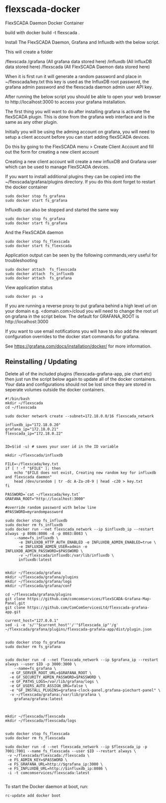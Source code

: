# flexscada-docker
FlexSCADA Daemon Docker Container


build with docker build -t flexscada .




Install The FlexSCADA Daemon, Grafana and Influxdb with the below script.

This will create a folder

<Home User>/flexscada
                     /grafana (All grafana data stored here)
                     /influxdb (All InfluxDB data stored here)
                     /flexscada (All FlexSCADA Daemon data stored here)
    
When it is first run it will generate a random password and place in ~/flexscada/key.txt
this key is used as the InfluxDB root password, the grafana admin password and the flexscada daemon admin user
API key.

After running the below script you should be able to open your web browser to http://localhost:3000 to access your grafana installation.

The first thing you will want to do after installing grafana is activate the flexSCADA plugin. This is done from the grafana web interface and is the same as any other plugin.

Initially you will be using the adming account on grafana, you will need to setup a client account before you can start adding flexSCADA devices.

Do this by going to the FlexSCADA menu > Create Client Account and fill out the form for creating a new client account

Creating a new client account will create a new influxDB and Grafana user which can be used to manage FlexSCADA devices.


If you want to install additional plugins they can be copied into the ~/flexscada/grafana/plugins directory. If you do this dont forget to restart the docker container

```console
sudo docker stop fs_grafana
sudo docker start fs_grafana
```
Influxdb can also be stopped and started the same way

```console
sudo docker stop fs_grafana
sudo docker start fs_grafana
```
And the FlexSCADA daemon

```console
sudo docker stop fs_flexscada
sudo docker start fs_flexscada
```
Application output can be seen by the following commands,very useful for troubleshooting

```console
sudo docker attach  fs_flexscada
sudo docker attach  fs_influxdb
sudo docker attach  fs_grafana
```
View application status

```console
sudo docker ps -a
```

If you are running a reverse proxy to put grafana behind a high level url on your domain e.g. <domain.com>/cloud
you will need to change the root url on grafana in the script below. The default for GRAFANA_ROOT is http://localhost:3000

If you want to use email notifications you will have to also add the relevant confguration overrides to the docker start commands for grafana.

See https://grafana.com/docs/installation/docker/ for more information.




## Reinstalling / Updating

Delete all of the included plugins (flexscada-grafana-app, pie chart etc)
then just run the script below again to update all of the docker containers.  Your data and configurations should not be lost since they are stored in seperate volumes outside the docker containers.







```console
#!/bin/bash
mkdir ~/flexscada
cd ~/flexscada

sudo docker network create --subnet=172.18.0.0/16 flexscada_network

influxdb_ip="172.18.0.20"
grafana_ip="172.18.0.21"
flexscada_ip="172.18.0.22"


ID=$(id -u) # saves your user id in the ID variable

mkdir ~/flexscada/influxdb

FILE=~/flexscada/key.txt
if [ ! -f "$FILE" ]; then
    echo "$FILE does not exist, Creating new random key for influxdb and flexscada daemon"
    head /dev/urandom | tr -dc A-Za-z0-9 | head -c20 > key.txt
fi

PASSWORD=`cat ~/flexscada/key.txt`
GRAFANA_ROOT="http://localhost:3000"

#override random password with below line
#PASSWORD=myrandompassword

sudo docker stop fs_influxdb
sudo docker rm fs_influxdb
sudo docker run --net flexscada_network --ip $influxdb_ip --restart always -p 8086:8086 -d -p 8083:8083 \
    --name=fs_influxdb \
      -e INFLUXDB_HTTP_AUTH_ENABLED -e INFLUXDB_ADMIN_ENABLED=true \
      -e INFLUXDB_ADMIN_USER=admin -e INFLUXDB_ADMIN_PASSWORD=$PASSWORD \
      -v ~/flexscada/influxdb:/var/lib/influxdb \
      influxdb:latest


mkdir ~/flexscada/grafana
mkdir ~/flexscada/grafana/plugins
mkdir ~/flexscada/grafana/logs
mkdir ~/flexscada/grafana/conf

cd ~/flexscada/grafana/plugins
git clone https://github.com/comcomservices/FlexSCADA-Grafana-Map-Panel.git
git clone https://github.com/ComComServicesLtd/flexscada-grafana-app.git

current_host="127.0.0.1"
sed -i -e 's/'"$current_host"'/'"$flexscada_ip"'/g' ~/flexscada/grafana/plugins/flexscada-grafana-app/dist/plugin.json 


sudo docker stop fs_grafana
sudo docker rm fs_grafana


sudo docker run -d --net flexscada_network --ip $grafana_ip --restart always --user $ID -p 3000:3000 \
    --name=fs_grafana \
  -e GF_SERVER_ROOT_URL=$GRAFANA_ROOT \
  -e GF_SECURITY_ADMIN_PASSWORD=$PASSWORD \
  -e GF_PATHS_LOGS=/var/lib/grafana/logs \
  -e GF_USERS_AUTO_ASSIGN_ORG=false \
  -e "GF_INSTALL_PLUGINS=grafana-clock-panel,grafana-piechart-panel" \
  -v ~/flexscada/grafana:/var/lib/grafana \
    grafana/grafana:latest


    
mkdir ~/flexscada/flexscada
mkdir ~/flexscada/flexscada/logs

    
sudo docker stop fs_flexscada
sudo docker rm fs_flexscada

sudo docker run -d --net flexscada_network --ip $flexscada_ip -p 7001:7001 --name fs_flexscada --user $ID --restart always \
 -v ~/flexscada/flexscada:/flexscada \
 -e FS_ADMIN_KEY=$PASSWORD \
 -e FS_GRAFANA_URL=http://$grafana_ip:3000 \
 -e FS_INFLUXDB_URL=http://$influxdb_ip:8086 \
 -i -t comcomservices/flexscada:latest


```







To start the Docker daemon at boot, run:

```console
rc-update add docker boot
```
